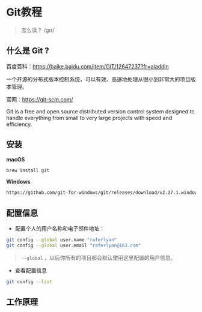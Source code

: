 # Git教程

> 怎么读？   /gɪt/

## 什么是 Git ?

百度百科：https://baike.baidu.com/item/GIT/12647237?fr=aladdin

一个开源的分布式版本控制系统，可以有效、高速地处理从很小到非常大的项目版本管理。



官网：https://git-scm.com/

Git is a free and open source distributed version control system designed to handle everything from small to very large projects with speed and efficiency.

## 安装

**macOS**

```bash
brew install git
```

**Windows**

```bash
https://github.com/git-for-windows/git/releases/download/v2.37.1.windows.1/Git-2.37.1-64-bit.exe
```

## 配置信息

- 配置个人的用户名称和电子邮件地址：

```bash
git config --global user.name "raferlyan"
git config --global user.email "raferlyan@163.com"
```

> `--global` ，以后你所有的项目都会默认使用这里配置的用户信息。

- 查看配置信息

```bash
git config --list
```

## 工作原理








